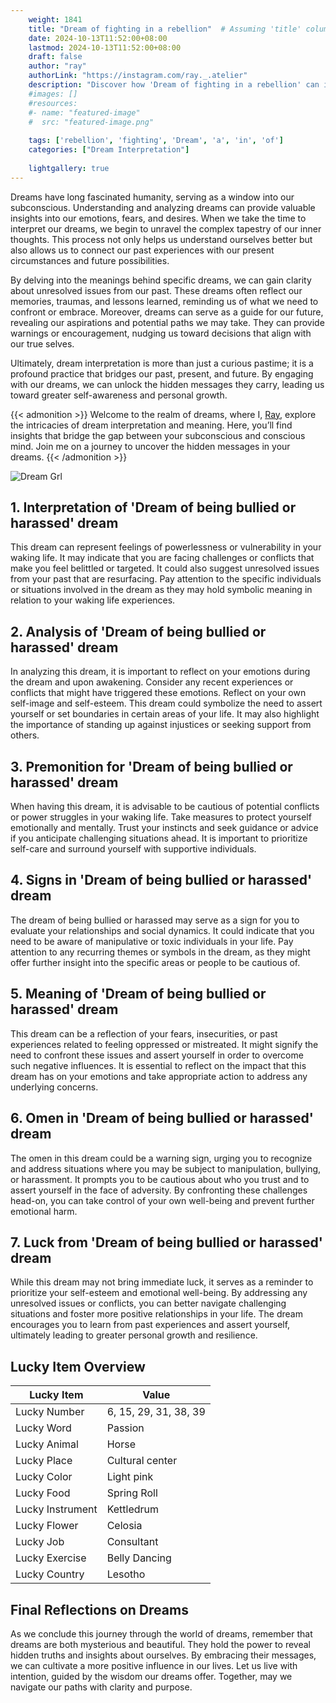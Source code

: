 ```yaml
---
    weight: 1841
    title: "Dream of fighting in a rebellion"  # Assuming 'title' column exists
    date: 2024-10-13T11:52:00+08:00
    lastmod: 2024-10-13T11:52:00+08:00
    draft: false
    author: "ray"
    authorLink: "https://instagram.com/ray._.atelier"
    description: "Discover how 'Dream of fighting in a rebellion' can interpret your future and uncover its significant meanings in your life."
    #images: []
    #resources:
    #- name: "featured-image"
    #  src: "featured-image.png"
    
    tags: ['rebellion', 'fighting', 'Dream', 'a', 'in', 'of']
    categories: ["Dream Interpretation"]
    
    lightgallery: true
---
```

    
Dreams have long fascinated humanity, serving as a window into our subconscious. Understanding and analyzing dreams can provide valuable insights into our emotions, fears, and desires. When we take the time to interpret our dreams, we begin to unravel the complex tapestry of our inner thoughts. This process not only helps us understand ourselves better but also allows us to connect our past experiences with our present circumstances and future possibilities.

By delving into the meanings behind specific dreams, we can gain clarity about unresolved issues from our past. These dreams often reflect our memories, traumas, and lessons learned, reminding us of what we need to confront or embrace. Moreover, dreams can serve as a guide for our future, revealing our aspirations and potential paths we may take. They can provide warnings or encouragement, nudging us toward decisions that align with our true selves.

Ultimately, dream interpretation is more than just a curious pastime; it is a profound practice that bridges our past, present, and future. By engaging with our dreams, we can unlock the hidden messages they carry, leading us toward greater self-awareness and personal growth.

{{< admonition >}}
Welcome to the realm of dreams, where I, [Ray](https://instagram.com/ray._.atelier), explore the intricacies of dream interpretation and meaning. Here, you’ll find insights that bridge the gap between your subconscious and conscious mind. Join me on a journey to uncover the hidden messages in your dreams.
{{< /admonition >}}

![Dream Grl](https://cdn.pixabay.com/photo/2017/11/02/03/35/gothic-2910057_1280.jpg "Dream Grl")

## 1. Interpretation of 'Dream of being bullied or harassed' dream
 This dream can represent feelings of powerlessness or vulnerability in your waking life. It may indicate that you are facing challenges or conflicts that make you feel belittled or targeted. It could also suggest unresolved issues from your past that are resurfacing. Pay attention to the specific individuals or situations involved in the dream as they may hold symbolic meaning in relation to your waking life experiences.

## 2. Analysis of 'Dream of being bullied or harassed' dream
 In analyzing this dream, it is important to reflect on your emotions during the dream and upon awakening. Consider any recent experiences or conflicts that might have triggered these emotions. Reflect on your own self-image and self-esteem. This dream could symbolize the need to assert yourself or set boundaries in certain areas of your life. It may also highlight the importance of standing up against injustices or seeking support from others.

## 3. Premonition for 'Dream of being bullied or harassed' dream
 When having this dream, it is advisable to be cautious of potential conflicts or power struggles in your waking life. Take measures to protect yourself emotionally and mentally. Trust your instincts and seek guidance or advice if you anticipate challenging situations ahead. It is important to prioritize self-care and surround yourself with supportive individuals.

## 4. Signs in 'Dream of being bullied or harassed' dream
 The dream of being bullied or harassed may serve as a sign for you to evaluate your relationships and social dynamics. It could indicate that you need to be aware of manipulative or toxic individuals in your life. Pay attention to any recurring themes or symbols in the dream, as they might offer further insight into the specific areas or people to be cautious of.

## 5. Meaning of 'Dream of being bullied or harassed' dream
 This dream can be a reflection of your fears, insecurities, or past experiences related to feeling oppressed or mistreated. It might signify the need to confront these issues and assert yourself in order to overcome such negative influences. It is essential to reflect on the impact that this dream has on your emotions and take appropriate action to address any underlying concerns.

## 6. Omen in 'Dream of being bullied or harassed' dream
 The omen in this dream could be a warning sign, urging you to recognize and address situations where you may be subject to manipulation, bullying, or harassment. It prompts you to be cautious about who you trust and to assert yourself in the face of adversity. By confronting these challenges head-on, you can take control of your own well-being and prevent further emotional harm.

## 7. Luck from 'Dream of being bullied or harassed' dream
 While this dream may not bring immediate luck, it serves as a reminder to prioritize your self-esteem and emotional well-being. By addressing any unresolved issues or conflicts, you can better navigate challenging situations and foster more positive relationships in your life. The dream encourages you to learn from past experiences and assert yourself, ultimately leading to greater personal growth and resilience.

## Lucky Item Overview
| Lucky Item          | Value              |
|---------------|--------------------|
| Lucky Number        | 6, 15, 29, 31, 38, 39  |
| Lucky Word          | Passion |
| Lucky Animal        | Horse |
| Lucky Place         | Cultural center     |
| Lucky Color         | Light pink     |
| Lucky Food          | Spring Roll      |
| Lucky Instrument    | Kettledrum |
| Lucky Flower        | Celosia    |
| Lucky Job           | Consultant       |
| Lucky Exercise      | Belly Dancing  |
| Lucky Country       | Lesotho    |


##  Final Reflections on Dreams

As we conclude this journey through the world of dreams, remember that dreams are both mysterious and beautiful. They hold the power to reveal hidden truths and insights about ourselves. By embracing their messages, we can cultivate a more positive influence in our lives. Let us live with intention, guided by the wisdom our dreams offer. Together, may we navigate our paths with clarity and purpose.
